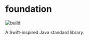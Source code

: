 # foundation
[![build](https://img.shields.io/circleci/project/github/augustbonds/foundation/master.svg?style=flat&maxAge=2592000)](https://circleci.com/gh/augustbonds/foundation/tree/master)

A Swift-inspired Java standard library.
